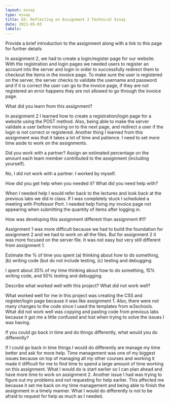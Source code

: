 ```yaml
---
layout: essay
type: essay
title: E5: Reflecting on Assignment 2 Technical Essay
date: 2021-05-03
labels:
---
```

Provide a brief introduction to the assignment along with a link to this page for further details

In assignment 2, we had to create a login/register page for our website. With the registration and login pages we needed users to register an account into the server and login in order to successfully redirect them to checkout the items in the invoice page. To make sure the user is registered on the server, the server checks to validate the username and password and if it is correct the user can go to the invoice page, if they are not registered an error happens they are not allowed to go through the invoice page.

What did you learn from this assignment?

In assignment 2 I learned how to create a registration/login page for a website using the POST method. Also, being able to make the server validate a user before moving on to the next page, and redirect a user if the login is not correct or registered.
Another thing I learned from this assignment was that it takes a lot of time and patience. I need to set more time aside to work on the assignments.

Did you work with a partner? Assign an estimated percentage on the amount each team member contributed to the assignment (including yourself).

No, I did not work with a partner. I worked by myself.

How did you get help when you needed it? What did you need help with?

When I needed help I would refer back to the lectures and look back at the previous labs we did in class. If I was completely stuck I scheduled a meeting with Professor Port. I needed help fixing my invoice page not appearing when submitting the quantity of items after logging in.

How was developing this assignment different than assignment #1?

Assignment 1 was more difficult because we had to build the foundation for assignment 2 and we had to work on all the files. But for assignment 2 it was more focused on the server file. It was not easy but very still different from assignment 1.

Estimate the % of time you spent (a) thinking about how to do something, (b) writing code (but do not include testing, (c) testing and debugging

I spent about 35% of my time thinking about how to do something, 15% writing code, and 50% testing and debugging.

Describe what worked well with this project? What did not work well?

What worked well for me in this project was creating the CSS and register/login page because it was like assignment 1. Also, there were not many changes to the code since I used the templates from w3schools.
What did not work well was copying and pasting code from previous labs because it got me a little confused and lost when trying to solve the issues I was having.

If you could go back in time and do things differently, what would you do differently?

If I could go back in time things I would do differently are manage my time better and ask for more help. Time management was one of my biggest issues because on top of managing all my other courses and working it made it difficult for me to find time to spend a large amount of time working on this assignment. What I would do is start earlier so I can plan ahead and have more time to work on assignment 2. Another issue I had was trying to figure out my problems and not requesting for help earlier. This affected me because it set me back on my time management and being able to finish the assignment in a timely manner. What I would do differently is not to be afraid to request for help as much as I needed. 
